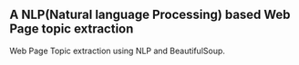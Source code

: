 ## A NLP(Natural language Processing) based Web Page topic extraction
Web Page Topic extraction using NLP and BeautifulSoup.
